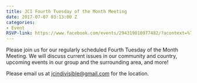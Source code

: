 ```yaml
---
title: JCI Fourth Tuesday of the Month Meeting
date: 2017-07-07 03:13:00 Z
categories:
- Event
RSVP-link: https://www.facebook.com/events/294319010977482/?acontext=%7B%22ref%22%3A%224%22%2C%22feed_story_type%22%3A%22370%22%2C%22action_history%22%3A%22null%22%7D
---
```


Please join us for our regularly scheduled Fourth Tuesday of the Month Meeting. We will discuss current issues in our community and country, upcoming events in our group and the surrounding area, and more! 

Please email us at [jcindivisible@gmail.com](jcindivisible@gmail.com) for the location.